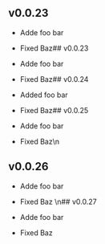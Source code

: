 
## v0.0.23


- Adde foo bar
- Fixed Baz## v0.0.23


- Adde foo bar
- Fixed Baz## v0.0.24


- Added foo bar
- Fixed Baz## v0.0.25


- Adde foo bar
- Fixed Baz\n          
## v0.0.26


- Adde foo bar
- Fixed Baz
\n## v0.0.27


- Adde foo bar
- Fixed Baz